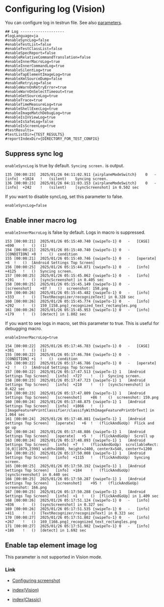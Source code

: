 # Configuring log (Vision)

You can configure log in testrun file.
See also [parameters](../../../common/parameter/parameters.md).

```
## Log --------------------
#logLanguage=ja
#enableSyncLog=false
#enableTestList=false
#enableTestClassList=false
#enableSpecReport=false
#enableRelativeCommandTranslation=false
#enableInnerMacroLog=true
#enableInnerCommandLog=true
#enableSilentLog=true
#enableTapElementImageLog=true
#enableXmlSourceDump=false
#enableRetryLog=false
#enableWarnOnRetryError=true
#enableWarnOnSelectTimeout=true
#enableGetSourceLog=true
#enableTrace=true
#enableTimeMeasureLog=true
#enableShellExecLog=true
#enableImageMatchDebugLog=true
#enableIsInViewLog=true
#enableIsSafeLog=false
#enableIsScreenLog=true
#testResults=
#testListDir={TEST_RESULTS}
#reportIndexDir={DIRECTORY_FOR_TEST_CONFIG}
```

## Suppress sync log

`enableSyncLog` is true by default. `Syncing screen.` is output.

```
135	[00:00:23]	2025/01/26 04:11:02.911	{airplaneModeSwitch}	0	-	[info]	+1024	!	(silent)	Syncing screen.
136	[00:00:23]	2025/01/26 04:11:03.153	{airplaneModeSwitch}	0	-	[info]	+242	!	(silent)	[syncScreenshot] in 0.502 sec
```

If you want to disable syncLog, set this parameter to false.

```
enableSyncLog=false
```

## Enable inner macro log

`enableInnerMacroLog` is false by default. Logs in macro is suppressed.

```
153	[00:00:21]	2025/01/26 05:15:40.740	{swipeTo-1}	0	-	[CASE]	+690	!	()	(1)
154	[00:00:21]	2025/01/26 05:15:40.740	{swipeTo-1}	0	-	[CONDITION]	+0	!	()	condition
155	[00:00:21]	2025/01/26 05:15:40.746	{swipeTo-1}	0	-	[operate]	+6	!	()	[Android Settings Top Screen]
156	[00:00:25]	2025/01/26 05:15:44.871	{swipeTo-1}	0	-	[info]	+4125	!	()	Syncing screen.
157	[00:00:25]	2025/01/26 05:15:45.062	{swipeTo-1}	0	-	[info]	+191	!	()	[syncScreenshot] in 0.405 sec
158	[00:00:25]	2025/01/26 05:15:45.149	{swipeTo-1}	0	-	[screenshot]	+87	!	()	screenshot: 158.png
159	[00:00:26]	2025/01/26 05:15:45.482	{swipeTo-1}	0	-	[info]	+333	!	()	[TextRecognizer/recognizeText] in 0.328 sec
160	[00:00:26]	2025/01/26 05:15:45.774	{swipeTo-1}	0	-	[info]	+292	!	()	159_[158.png]_recognized_text_rectangles.png
161	[00:00:26]	2025/01/26 05:15:45.953	{swipeTo-1}	0	-	[info]	+179	!	()	[detect] in 1.802 sec
```

If you want to see logs in macro, set this parameter to true. This is useful for debugging macro.

```
enableInnerMacroLog=true
```

```
154	[00:00:22]	2025/01/26 05:17:46.783	{swipeTo-1}	0	-	[CASE]	+381	!	()	(1)
155	[00:00:22]	2025/01/26 05:17:46.784	{swipeTo-1}	0	-	[CONDITION]	+1	!	()	condition
156	[00:00:22]	2025/01/26 05:17:46.786	{swipeTo-1}	0	-	[operate]	+2	!	()	[Android Settings Top Screen]
157	[00:00:22]	2025/01/26 05:17:47.513	{swipeTo-1}	1	[Android Settings Top Screen]	[info]	+727	!	()	Syncing screen.
158	[00:00:23]	2025/01/26 05:17:47.723	{swipeTo-1}	1	[Android Settings Top Screen]	[info]	+210	!	()	[syncScreenshot] in 0.422 sec
159	[00:00:23]	2025/01/26 05:17:47.809	{swipeTo-1}	1	[Android Settings Top Screen]	[screenshot]	+86	!	()	screenshot: 159.png
160	[00:00:24]	2025/01/26 05:17:48.875	{swipeTo-1}	1	[Android Settings Top Screen]	[info]	+1066	!	()	[ImageFeaturePrintClassifier/classifyWithImageFeaturePrintOrText] in 1.064 sec
161	[00:00:24]	2025/01/26 05:17:48.881	{swipeTo-1}	1	[Android Settings Top Screen]	[operate]	+6	!	(flickAndGoUp)	Flick and go up
162	[00:00:24]	2025/01/26 05:17:48.886	{swipeTo-1}	1	[Android Settings Top Screen]	[operate]	+5	!	(flickAndGoUp)	Scroll up
163	[00:00:24]	2025/01/26 05:17:48.893	{swipeTo-1}	1	[Android Settings Top Screen]	[info]	+7	!	(flickAndGoUp)	scrollableRect: [0,0][1079,2399] width=1080, height=2400, centerX=540, centerY=1200
164	[00:00:25]	2025/01/26 05:17:50.008	{swipeTo-1}	1	[Android Settings Top Screen]	[info]	+1115	!	(flickAndGoUp)	Syncing screen.
165	[00:00:25]	2025/01/26 05:17:50.192	{swipeTo-1}	1	[Android Settings Top Screen]	[info]	+184	!	(flickAndGoUp)	[syncScreenshot] in 0.440 sec
166	[00:00:25]	2025/01/26 05:17:50.287	{swipeTo-1}	1	[Android Settings Top Screen]	[screenshot]	+95	!	(flickAndGoUp)	screenshot: 166.png
167	[00:00:25]	2025/01/26 05:17:50.288	{swipeTo-1}	1	[Android Settings Top Screen]	[info]	+1	!	()	[flickAndGoUp] in 1.409 sec
168	[00:00:26]	2025/01/26 05:17:51.124	{swipeTo-1}	0	-	[info]	+836	!	()	[syncScreenshot] in 0.327 sec
169	[00:00:26]	2025/01/26 05:17:51.535	{swipeTo-1}	0	-	[info]	+411	!	()	[TextRecognizer/recognizeText] in 0.323 sec
170	[00:00:27]	2025/01/26 05:17:51.802	{swipeTo-1}	0	-	[info]	+267	!	()	169_[166.png]_recognized_text_rectangles.png
171	[00:00:27]	2025/01/26 05:17:51.982	{swipeTo-1}	0	-	[info]	+180	!	()	[detect] in 1.692 sec
```

## Enable tap element image log

This parameter is not supported in Vision mode.

### Link

- [Configuring screenshot](configuring_screenshot.md)


- [index(Vision)](../../../index.md)
- [index(Classic)](../../../classic/index.md)

